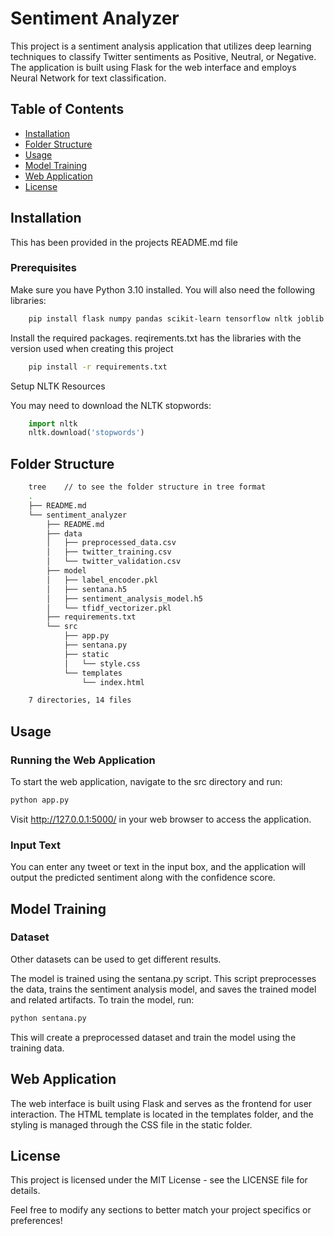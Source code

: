 # Sentiment Analyzer

This project is a sentiment analysis application that utilizes deep learning techniques to classify Twitter sentiments as Positive, Neutral, or Negative. The application is built using Flask for the web interface and employs Neural Network for text classification.

## Table of Contents

- [Installation](#installation)
- [Folder Structure](#folder-structure)
- [Usage](#usage)
- [Model Training](#model-training)
- [Web Application](#web-application)
- [License](#license)

## Installation
 
This has been provided in the projects README.md file

### Prerequisites

Make sure you have Python 3.10 installed. You will also need the following libraries:


```bash
    pip install flask numpy pandas scikit-learn tensorflow nltk joblib
```

Install the required packages. reqirements.txt has the libraries with the version used when creating this project

```bash
    pip install -r requirements.txt
```
Setup NLTK Resources

You may need to download the NLTK stopwords:

```python
    import nltk
    nltk.download('stopwords')
```

## Folder Structure

```bash
    tree    // to see the folder structure in tree format
    .
    ├── README.md
    └── sentiment_analyzer
        ├── README.md
        ├── data
        │   ├── preprocessed_data.csv
        │   ├── twitter_training.csv
        │   └── twitter_validation.csv
        ├── model
        │   ├── label_encoder.pkl
        │   ├── sentana.h5
        │   ├── sentiment_analysis_model.h5
        │   └── tfidf_vectorizer.pkl
        ├── requirements.txt
        └── src
            ├── app.py
            ├── sentana.py
            ├── static
            │   └── style.css
            └── templates
                └── index.html

    7 directories, 14 files
```
## Usage

### Running the Web Application

To start the web application, navigate to the src directory and run:

```bash
python app.py
```
Visit http://127.0.0.1:5000/ in your web browser to access the application.

### Input Text

You can enter any tweet or text in the input box, and the application will output the predicted sentiment along with the confidence score.

## Model Training

### Dataset

Other datasets can be used to get different results.

The model is trained using the sentana.py script. This script preprocesses the data, trains the sentiment analysis model, and saves the trained model and related artifacts. To train the model, run:

```bash
python sentana.py
```
This will create a preprocessed dataset and train the model using the training data.

## Web Application

The web interface is built using Flask and serves as the frontend for user interaction. The HTML template is located in the templates folder, and the styling is managed through the CSS file in the static folder.

## License

This project is licensed under the MIT License - see the LICENSE file for details.

Feel free to modify any sections to better match your project specifics or preferences!
